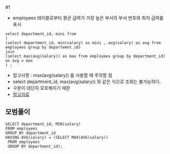 #1
- employees 테이블로부터 평균 급여가 가장 높은 부서의 부서 번호와 최저 급여를 표시 

```
select department_id, mini from 
(
(select department_id, min(salary) as mini , avg(salary) as avg from employees group by departemnt_id) 
join 
(select max(avg(salary)) as max from employees group by department_id) 
on avg = max 
) ; 
```
- 참고사항 : max(avg(salary)) 를 사용할 때 주의할 점 
- select department_id, max(avg(salary)) 와 같은 식으로 조회는 불가능하다. 
- 구문이 대단히 모호해지기 때문 
- [참고자료](https://keep-cool.tistory.com/37?category=720231)

## 모범풀이
```
SELECT department_id, MIN(salary)
FROM employees
GROUP BY department_id
HAVING AVG(salary) = (SELECT MAX(AVG(salary))
 FROM employees
 GROUP BY department_id);
 ```
